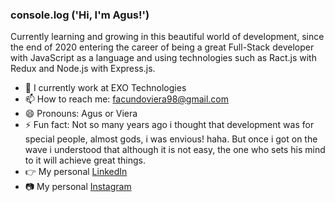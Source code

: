 ### console.log ('Hi, I'm Agus!') 
Currently learning and growing in this beautiful world of development, since the end of 2020 entering the career of being a great Full-Stack developer with JavaScript as a language and using technologies such as Ract.js with Redux and Node.js with Express.js. 

- 🔭 I currently work at EXO Technologies
- 📫 How to reach me: facundoviera98@gmail.com
- 😄 Pronouns: Agus or Viera
- ⚡ Fun fact: Not so many years ago i thought that development was for special people, almost gods, i was envious! haha. But once i got on the wave i understood that although it is not easy, the one who sets his mind to it will achieve great things.
- 👉 My personal [LinkedIn](https://www.linkedin.com/in/agustinvieradev/)
- 📷 My personal [Instagram](https://www.instagram.com/agusviera__/)
